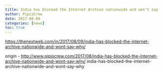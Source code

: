 ```yaml
---
title: India has blocked the Internet Archive nationwide and won’t say why
author: PipisCrew
date: 2017-08-09
categories: [news]
toc: true
---
```


https://thenextweb.com/in/2017/08/09/india-has-blocked-the-internet-archive-nationwide-and-wont-say-why/

origin - http://www.pipiscrew.com/2017/08/india-has-blocked-the-internet-archive-nationwide-and-wont-say-why/ india-has-blocked-the-internet-archive-nationwide-and-wont-say-why